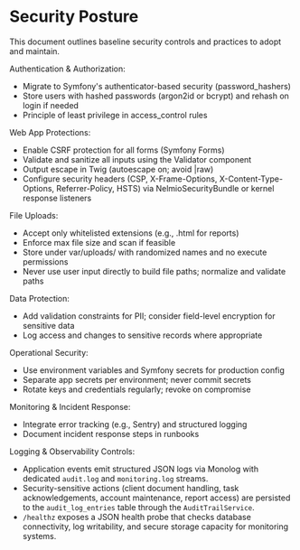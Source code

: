 # Security Posture

This document outlines baseline security controls and practices to adopt and maintain.

Authentication & Authorization:
- Migrate to Symfony's authenticator-based security (password_hashers)
- Store users with hashed passwords (argon2id or bcrypt) and rehash on login if needed
- Principle of least privilege in access_control rules

Web App Protections:
- Enable CSRF protection for all forms (Symfony Forms)
- Validate and sanitize all inputs using the Validator component
- Output escape in Twig (autoescape on; avoid |raw)
- Configure security headers (CSP, X-Frame-Options, X-Content-Type-Options, Referrer-Policy, HSTS) via NelmioSecurityBundle or kernel response listeners

File Uploads:
- Accept only whitelisted extensions (e.g., .html for reports)
- Enforce max file size and scan if feasible
- Store under var/uploads/ with randomized names and no execute permissions
- Never use user input directly to build file paths; normalize and validate paths

Data Protection:
- Add validation constraints for PII; consider field-level encryption for sensitive data
- Log access and changes to sensitive records where appropriate

Operational Security:
- Use environment variables and Symfony secrets for production config
- Separate app secrets per environment; never commit secrets
- Rotate keys and credentials regularly; revoke on compromise

Monitoring & Incident Response:
- Integrate error tracking (e.g., Sentry) and structured logging
- Document incident response steps in runbooks

Logging & Observability Controls:
- Application events emit structured JSON logs via Monolog with dedicated `audit.log` and `monitoring.log` streams.
- Security-sensitive actions (client document handling, task acknowledgements, account maintenance, report access) are persisted to the `audit_log_entries` table through the `AuditTrailService`.
- `/healthz` exposes a JSON health probe that checks database connectivity, log writability, and secure storage capacity for monitoring systems.
